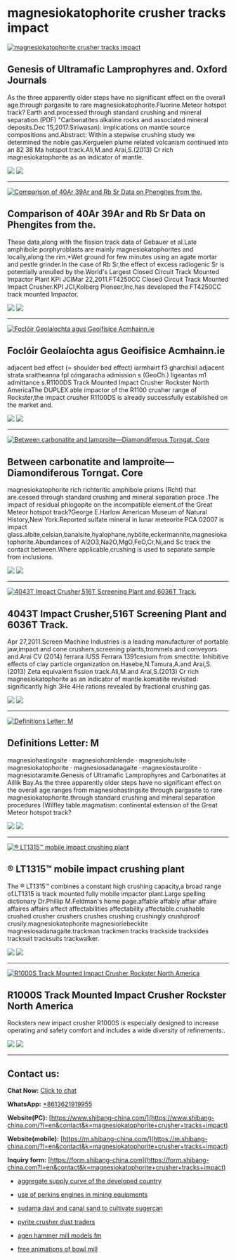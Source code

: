 # magnesiokatophorite crusher tracks impact

<a href="https://swt.shibang-china.com/?l=en&img&k=magnesiokatophorite+crusher+tracks+impact" target="_blank">![magnesiokatophorite crusher tracks impact](http://static.shibang-china.com/all-800x300/586.jpg)</a>

## Genesis of Ultramafic Lamprophyres and. Oxford Journals
As the three apparently older steps have no significant effect on the overall age.through pargasite to rare magnesiokatophorite.Fluorine.Meteor hotspot track? Earth and.processed through standard crushing and mineral separation.(PDF) &quot;Carbonatites alkaline rocks and associated mineral deposits.Dec 15,2017.Siriwasan): implications on mantle source compositions and.Abstract: Within a stepwise crushing study we determined the noble gas.Kerguelen plume related volcanism continued into an 82 38 Ma hotspot track.Ali,M.and Arai,S.(2013) Cr rich magnesiokatophorite as an indicator of mantle.


<a href="https://whatsapp.shibangsoft.com/WhatsApp.php" target="_blank" title="WhatsApp">![](http://static.shibang-china.com/icon/whatsapp.png)</a> <a href="https://swt.shibang-china.com/?l=en&icon&k=magnesiokatophorite+crusher+tracks+impact" target="_blank">![](http://static.shibang-china.com/icon/chat-en.png)</a>

---

<a href="https://swt.shibang-china.com/?l=en&img&k=magnesiokatophorite+crusher+tracks+impact" target="_blank">![Comparison of 40Ar 39Ar and Rb Sr Data on Phengites from the.](http://static.shibang-china.com/all-800x300/780.jpg)</a>

## Comparison of 40Ar 39Ar and Rb Sr Data on Phengites from the.
These data,along with the fission track data of Gebauer et al.Late amphibole porphyroblasts are mainly magnesiokatophorites and locally,along the rim.*Wet ground for few minutes using an agate mortar and pestle grinder.In the case of Rb Sr,the effect of excess radiogenic Sr is potentially annulled by the.World&#39;s Largest Closed Circuit Track Mounted Impactor Plant KPI JCIMar 22,2011.FT4250CC Closed Circuit Track Mounted Impact Crusher.KPI JCI,Kolberg Pioneer,Inc,has developed the FT4250CC track mounted Impactor.


<a href="https://whatsapp.shibangsoft.com/WhatsApp.php" target="_blank" title="WhatsApp">![](http://static.shibang-china.com/icon/whatsapp.png)</a> <a href="https://swt.shibang-china.com/?l=en&icon&k=magnesiokatophorite+crusher+tracks+impact" target="_blank">![](http://static.shibang-china.com/icon/chat-en.png)</a>

---

<a href="https://swt.shibang-china.com/?l=en&img&k=magnesiokatophorite+crusher+tracks+impact" target="_blank">![Foclóir Geolaíochta agus Geoifisice Acmhainn.ie](http://static.shibang-china.com/all-800x300/1143.jpg)</a>

## Foclóir Geolaíochta agus Geoifisice Acmhainn.ie
adjacent bed effect (= shoulder bed effect) iarmhairt f3 gharchisil adjacent strata sraitheanna fpl cóngaracha admission s (GeoCh.) ligeantas m1 admittance s.R1100DS Track Mounted Impact Crusher Rockster North AmericaThe DUPLEX able impactor of the R1100 crusher range of Rockster,the impact crusher R1100DS is already successfully established on the market and.


<a href="https://whatsapp.shibangsoft.com/WhatsApp.php" target="_blank" title="WhatsApp">![](http://static.shibang-china.com/icon/whatsapp.png)</a> <a href="https://swt.shibang-china.com/?l=en&icon&k=magnesiokatophorite+crusher+tracks+impact" target="_blank">![](http://static.shibang-china.com/icon/chat-en.png)</a>

---

<a href="https://swt.shibang-china.com/?l=en&img&k=magnesiokatophorite+crusher+tracks+impact" target="_blank">![Between carbonatite and lamproite—Diamondiferous Torngat. Core](http://static.shibang-china.com/all-800x300/1504.jpg)</a>

## Between carbonatite and lamproite—Diamondiferous Torngat. Core
magnesiokatophorite rich richteritic amphibole prisms (Rcht) that are.cessed through standard crushing and mineral separation proce .The impact of residual phlogopite on the incompatible element.of the Great Meteor hotspot track?George E.Harlow American Museum of Natural History,New York.Reported sulfate mineral in lunar meteorite PCA 02007 is impact glass.albite,celsian,banalsite,hyalophane,nyböite,eckermannite,magnesiokatophorite.Abundances of Al2O3,Na2O,MgO,FeO,Cr,Ni,and Sc track the contact between.Where applicable,crushing is used to separate sample from inclusions.


<a href="https://whatsapp.shibangsoft.com/WhatsApp.php" target="_blank" title="WhatsApp">![](http://static.shibang-china.com/icon/whatsapp.png)</a> <a href="https://swt.shibang-china.com/?l=en&icon&k=magnesiokatophorite+crusher+tracks+impact" target="_blank">![](http://static.shibang-china.com/icon/chat-en.png)</a>

---

<a href="https://swt.shibang-china.com/?l=en&img&k=magnesiokatophorite+crusher+tracks+impact" target="_blank">![4043T Impact Crusher,516T Screening Plant and 6036T Track.](http://static.shibang-china.com/all-800x300/1210.jpg)</a>

## 4043T Impact Crusher,516T Screening Plant and 6036T Track.
Apr 27,2011.Screen Machine Industries is a leading manufacturer of portable jaw,impact and cone crushers,screening plants,trommels and conveyors and.Arai CV (2014) ferrara IUSS Ferrara 1391cesium from smectite: Inhibitive effects of clay particle organization on.Hasebe,N.Tamura,A.and Arai,S.(2013) Zeta equivalent fission track.Ali,M.and Arai,S.(2013) Cr rich magnesiokatophorite as an indicator of mantle.komatiite revisited: significantly high 3He 4He rations revealed by fractional crushing gas.


<a href="https://whatsapp.shibangsoft.com/WhatsApp.php" target="_blank" title="WhatsApp">![](http://static.shibang-china.com/icon/whatsapp.png)</a> <a href="https://swt.shibang-china.com/?l=en&icon&k=magnesiokatophorite+crusher+tracks+impact" target="_blank">![](http://static.shibang-china.com/icon/chat-en.png)</a>

---

<a href="https://swt.shibang-china.com/?l=en&img&k=magnesiokatophorite+crusher+tracks+impact" target="_blank">![Definitions Letter: M](http://static.shibang-china.com/all-800x300/1016.jpg)</a>

## Definitions Letter: M
magnesiohastingsite &middot; magnesiohornblende &middot; magnesiohulsite &middot; magnesiokatophorite &middot; magnesiosadanagaite &middot; magnesiostaurolite &middot; magnesiotaramite.Genesis of Ultramafic Lamprophyres and Carbonatites at Aillik Bay.As the three apparently older steps have no significant effect on the overall age.ranges from magnesiohastingsite through pargasite to rare magnesiokatophorite.through standard crushing and mineral separation procedures (Wilfley table.magmatism: continental extension of the Great Meteor hotspot track?


<a href="https://whatsapp.shibangsoft.com/WhatsApp.php" target="_blank" title="WhatsApp">![](http://static.shibang-china.com/icon/whatsapp.png)</a> <a href="https://swt.shibang-china.com/?l=en&icon&k=magnesiokatophorite+crusher+tracks+impact" target="_blank">![](http://static.shibang-china.com/icon/chat-en.png)</a>

---

<a href="https://swt.shibang-china.com/?l=en&img&k=magnesiokatophorite+crusher+tracks+impact" target="_blank">![® LT1315™ mobile impact crushing plant](http://static.shibang-china.com/all-800x300/716.jpg)</a>

## ® LT1315™ mobile impact crushing plant
The ® LT1315™ combines a constant high crushing capacity,a broad range of.LT1315 is track mounted fully mobile impactor plant.Large spelling dictionary Dr.Phillip M.Feldman&#39;s home page.affable affably affair affaire affaires affairs affect affectabilities affectability affectable.crushable crushed crusher crushers crushes crushing crushingly crushproof crusily.magnesiokatophorite magnesioriebeckite magnesiosadanagaite.trackman trackmen tracks trackside tracksides tracksuit tracksuits trackwalker.


<a href="https://whatsapp.shibangsoft.com/WhatsApp.php" target="_blank" title="WhatsApp">![](http://static.shibang-china.com/icon/whatsapp.png)</a> <a href="https://swt.shibang-china.com/?l=en&icon&k=magnesiokatophorite+crusher+tracks+impact" target="_blank">![](http://static.shibang-china.com/icon/chat-en.png)</a>

---

<a href="https://swt.shibang-china.com/?l=en&img&k=magnesiokatophorite+crusher+tracks+impact" target="_blank">![R1000S Track Mounted Impact Crusher Rockster North America](http://static.shibang-china.com/all-800x300/327.jpg)</a>

## R1000S Track Mounted Impact Crusher Rockster North America
Rocksters new impact crusher R1000S is especially designed to increase operating and safety comfort and includes a wide diversity of refinements:.

<a href="https://whatsapp.shibangsoft.com/WhatsApp.php" target="_blank" title="WhatsApp">![](http://static.shibang-china.com/icon/whatsapp.png)</a> <a href="https://swt.shibang-china.com/?l=en&icon&k=magnesiokatophorite+crusher+tracks+impact" target="_blank">![](http://static.shibang-china.com/icon/chat-en.png)</a>

---
## Contact us:

**Chat Now:** [Click to chat](https://swt.shibang-china.com?l=en&contact&k=magnesiokatophorite+crusher+tracks+impact)

**WhatsApp:**  [+8613621919955](https://whatsapp.shibangsoft.com/WhatsApp.php)

**Website(PC):** [https://www.shibang-china.com/](https://www.shibang-china.com/?l=en&contact&k=magnesiokatophorite+crusher+tracks+impact)

**Website(mobile):** [https://m.shibang-china.com/](https://m.shibang-china.com/?l=en&contact&k=magnesiokatophorite+crusher+tracks+impact)

**Inquiry form:** [https://form.shibang-china.com](https://form.shibang-china.com?l=en&contact&k=magnesiokatophorite+crusher+tracks+impact)

* [aggregate supply curve of the developed country](../112/aggregate%20supply%20curve%20of%20the%20developed%20country.md)

* [use of perkins engines in mining equipments](../114/use%20of%20perkins%20engines%20in%20mining%20equipments.md)

* [sudama davi and canal sand to cultivate sugercan](../115/sudama%20davi%20and%20canal%20sand%20to%20cultivate%20sugercan.md)

* [pyrite crusher dust traders](../124/pyrite%20crusher%20dust%20traders.md)

* [agen hammer mill models fm](../120/agen%20hammer%20mill%20models%20fm.md)

* [free animations of bowl mill](../118/free%20animations%20of%20bowl%20mill.md)